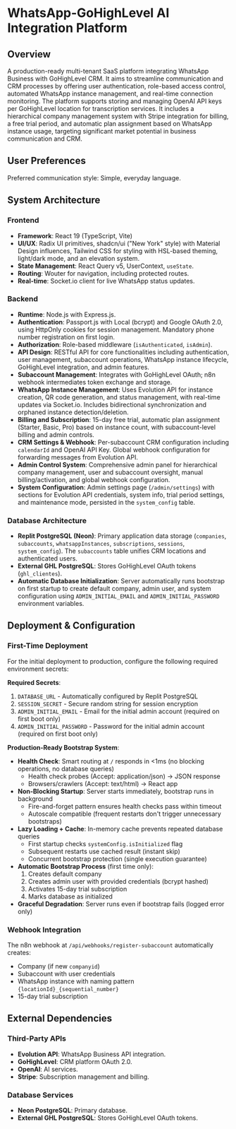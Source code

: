 # WhatsApp-GoHighLevel AI Integration Platform

## Overview
A production-ready multi-tenant SaaS platform integrating WhatsApp Business with GoHighLevel CRM. It aims to streamline communication and CRM processes by offering user authentication, role-based access control, automated WhatsApp instance management, and real-time connection monitoring. The platform supports storing and managing OpenAI API keys per GoHighLevel location for transcription services. It includes a hierarchical company management system with Stripe integration for billing, a free trial period, and automatic plan assignment based on WhatsApp instance usage, targeting significant market potential in business communication and CRM.

## User Preferences
Preferred communication style: Simple, everyday language.

## System Architecture

### Frontend
-   **Framework**: React 19 (TypeScript, Vite)
-   **UI/UX**: Radix UI primitives, shadcn/ui ("New York" style) with Material Design influences, Tailwind CSS for styling with HSL-based theming, light/dark mode, and an elevation system.
-   **State Management**: React Query v5, UserContext, `useState`.
-   **Routing**: Wouter for navigation, including protected routes.
-   **Real-time**: Socket.io client for live WhatsApp status updates.

### Backend
-   **Runtime**: Node.js with Express.js.
-   **Authentication**: Passport.js with Local (bcrypt) and Google OAuth 2.0, using HttpOnly cookies for session management. Mandatory phone number registration on first login.
-   **Authorization**: Role-based middleware (`isAuthenticated`, `isAdmin`).
-   **API Design**: RESTful API for core functionalities including authentication, user management, subaccount operations, WhatsApp instance lifecycle, GoHighLevel integration, and admin features.
-   **Subaccount Management**: Integrates with GoHighLevel OAuth; n8n webhook intermediates token exchange and storage.
-   **WhatsApp Instance Management**: Uses Evolution API for instance creation, QR code generation, and status management, with real-time updates via Socket.io. Includes bidirectional synchronization and orphaned instance detection/deletion.
-   **Billing and Subscription**: 15-day free trial, automatic plan assignment (Starter, Basic, Pro) based on instance count, with subaccount-level billing and admin controls.
-   **CRM Settings & Webhook**: Per-subaccount CRM configuration including `calendarId` and OpenAI API Key. Global webhook configuration for forwarding messages from Evolution API.
-   **Admin Control System**: Comprehensive admin panel for hierarchical company management, user and subaccount oversight, manual billing/activation, and global webhook configuration.
-   **System Configuration**: Admin settings page (`/admin/settings`) with sections for Evolution API credentials, system info, trial period settings, and maintenance mode, persisted in the `system_config` table.

### Database Architecture
-   **Replit PostgreSQL (Neon)**: Primary application data storage (`companies`, `subaccounts`, `whatsappInstances`, `subscriptions`, `sessions`, `system_config`). The `subaccounts` table unifies CRM locations and authenticated users.
-   **External GHL PostgreSQL**: Stores GoHighLevel OAuth tokens (`ghl_clientes`).
-   **Automatic Database Initialization**: Server automatically runs bootstrap on first startup to create default company, admin user, and system configuration using `ADMIN_INITIAL_EMAIL` and `ADMIN_INITIAL_PASSWORD` environment variables.

## Deployment & Configuration

### First-Time Deployment
For the initial deployment to production, configure the following required environment secrets:

**Required Secrets**:
1. `DATABASE_URL` - Automatically configured by Replit PostgreSQL
2. `SESSION_SECRET` - Secure random string for session encryption
3. `ADMIN_INITIAL_EMAIL` - Email for the initial admin account (required on first boot only)
4. `ADMIN_INITIAL_PASSWORD` - Password for the initial admin account (required on first boot only)

**Production-Ready Bootstrap System**:
- **Health Check**: Smart routing at `/` responds in <1ms (no blocking operations, no database queries)
  - Health check probes (Accept: application/json) → JSON response
  - Browsers/crawlers (Accept: text/html) → React app
- **Non-Blocking Startup**: Server starts immediately, bootstrap runs in background
  - Fire-and-forget pattern ensures health checks pass within timeout
  - Autoscale compatible (frequent restarts don't trigger unnecessary bootstraps)
- **Lazy Loading + Cache**: In-memory cache prevents repeated database queries
  - First startup checks `systemConfig.isInitialized` flag
  - Subsequent restarts use cached result (instant skip)
  - Concurrent bootstrap protection (single execution guarantee)
- **Automatic Bootstrap Process** (first time only):
  1. Creates default company
  2. Creates admin user with provided credentials (bcrypt hashed)
  3. Activates 15-day trial subscription
  4. Marks database as initialized
- **Graceful Degradation**: Server runs even if bootstrap fails (logged error only)

### Webhook Integration
The n8n webhook at `/api/webhooks/register-subaccount` automatically creates:
- Company (if new `companyid`)
- Subaccount with user credentials
- WhatsApp instance with naming pattern `{locationId}_{sequential_number}`
- 15-day trial subscription

## External Dependencies

### Third-Party APIs
-   **Evolution API**: WhatsApp Business API integration.
-   **GoHighLevel**: CRM platform OAuth 2.0.
-   **OpenAI**: AI services.
-   **Stripe**: Subscription management and billing.

### Database Services
-   **Neon PostgreSQL**: Primary database.
-   **External GHL PostgreSQL**: Stores GoHighLevel OAuth tokens.